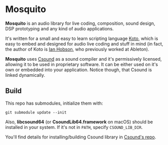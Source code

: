 Mosquito
===

**Mosquito** is an audio library for live coding, composition, sound design, DSP
prototyping and any kind of audio applications.

It's written for a small and easy to learn scripting language
[Koto](https://github.com/koto-lang/koto), which is easy to embed and designed
for audio live coding and stuff in mind (in fact, the author of Koto is 
[Ian Hobson](https://twitter.com/_hobson_), who previously worked at Ableton).

**Mosquito** uses [Csound](https://csound.com) as a sound compiler and it's
permissively licensed, allowing it to be used in proprietary software. It can be
either used on it's own or embedded into your application. Notice though, that
Csound is linked dynamically.




## Build

This repo has submodules, initialize them with:

```
git submodule update --init
```

Also, **libcsound64** (or **CsoundLib64.framework** on macOS) should be
installed in your system. If it's not in `PATH`, specify `CSOUND_LIB_DIR`.

You'll find details for installing/building Csound library in
[Csound's repo](https://github.com/csound/csound).

